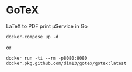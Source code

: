 # GoTeX

LaTeX to PDF print µService in Go

    docker-compose up -d

or

    docker run -ti --rm -p8080:8080 docker.pkg.github.com/dim13/gotex/gotex:latest
